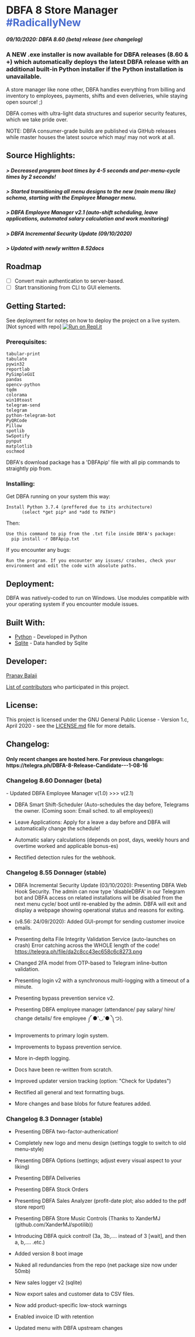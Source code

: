# DBFA 8 Store Manager <span style="color: #496dd0">#RadicallyNew</span>
##### 09/10/2020: DBFA 8.60 (beta) release (see changelog)

### A NEW .exe installer is now available for DBFA releases (8.60 & +) which automatically deploys the latest DBFA release with an additional built-in Python installer if the Python installation is unavailable.

A store manager like none other, DBFA handles everything from billing and inventory to employees, payments, shifts and even deliveries, while staying open source! ;)

DBFA comes with ultra-light data structures and superior security features, which we take pride over.


NOTE: DBFA consumer-grade builds are published via GitHub releases while master houses the latest source which may/ may not work at all.

## Source Highlights:
<h5>> Decreased program boot times by 4-5 seconds and per-menu-cycle times by 2 seconds!
<h5>> Started transitioning all menu designs to the new (main menu like) schema, starting with the Employee Manager menu.
<h5>> DBFA Employee Manager v2.1 (auto-shift scheduling, leave applications, automated salary calculation and work monitoring)
<h5>> DBFA Incremental Security Update (09/10/2020)
<h5>> Updated with newly written 8.52docs</h5>

## Roadmap
- [ ] Convert main authentication to server-based.
- [ ] Start transitioning from CLI to GUI elements.

## Getting Started:
See deployment for notes on how to deploy the project on a live system.
[Not synced with repo] [![Run on Repl.it](https://repl.it/badge/github/deltaonealpha/DBFA)](https://repl.it/github/deltaonealpha/DBFA)

### Prerequisites:

```
tabular-print
tabulate
pywin32
reportlab
PySimpleGUI
pandas
opencv-python
tqdm
colorama
win10toast
telegram-send
telegram
python-telegram-bot
PyQRCode
Pillow
spotlib
SwSpotify
pynput
matplotlib
oschmod
```
DBFA's download package has a 'DBFApip' file with all pip commands to straightly pip from.

### Installing:
Get DBFA running on your system this way:

```
Install Python 3.7.4 (preffered due to its architecture)
      (select *get pip* and *add to PATH*)
```

Then:
```
Use this command to pip from the .txt file inside DBFA's package:
  pip install -r DBFApip.txt
```

If you encounter any bugs:
```
Run the program. If you encounter any issues/ crashes, check your environment and edit the code with absolute paths.
```

## Deployment:
DBFA was natively-coded to run on Windows. Use modules compatible with your operating system if you encounter module issues.


## Built With:
* [Python](https://www.python.org/) - Developed in Python
* [Sqlite](https://www.sqlite.org/index.html) - Data handled by Sqlite


## Developer:
<p><a href="https://t.me/deltaonealpha">Pranav Balaji</p>

List of [contributors](https://github.com/deltaonealpha/DBFA/contributors) who participated in this project.

## License:
This project is licensed under the GNU General Public License - Version 1.c, April 2020 - see the [LICENSE.md](LICENSE.md) file for more details.

## Changelog:
<h4>Only recent changes are hosted here. For previous changelogs: https://telegra.ph/DBFA-8-Release-Candidate---1-08-16</h4>

<h3>Changelog 8.60 Donnager (beta)</h3>
- Updated DBFA Employee Manager v(1.0) >>> v(2.1)

- DBFA Smart Shift-Scheduler (Auto-schedules the day before, Telegrams the owner. (Coming soon: Email sched. to all employees))

- Leave Applications: Apply for a leave a day before and DBFA will automatically change the schedule!

- Automatic salary calculations (depends on post, days, weekly hours and overtime worked and applicable bonus-es)

- Rectified detection rules for the webhook.


<h3>Changelog 8.55 Donnager (stable)</h3>

- DBFA Incremental Security Update (03/10/2020): Presenting DBFA Web Hook Security. The admin can now type 'disableDBFA' in our Telegram bot and DBFA access on related installations will be disabled from the next menu cycle/ boot until re-enabled by the admin. DBFA will exit and display a webpage showing operational status and reasons for exiting.

- (v8.56: 24/09/2020): Added GUI-prompt for sending customer invoice emails.

- Presenting delta File Integrity Validation Service (auto-launches on crash)
Error catching across the WHOLE length of the code!
https://telegra.ph/file/da2c8cc43ec658c6c8273.png

- Changed 2FA model from OTP-based to Telegram inline-button validation.

- Presenting login v2 with a synchronous multi-logging with a timeout of a minute.

- Presenting bypass prevention service v2.

- Presenting DBFA employee manager (attendance/ pay salary/ hire/ change details/ fire employee ༼ ●'◡'● ༽つ).

- Improvements to primary login system.

- Improvements to bypass prevention service.

- More in-depth logging.

- Docs have been re-written from scratch.

- Improved updater version tracking (option: "Check for Updates")

- Rectified all general and text formatting bugs.

- More changes and base blobs for future features added.

<h3>Changelog 8.3 Donnager (stable)</h3>

-    Presenting DBFA two-factor-authenication!

-    Completely new logo and menu design (settings toggle to switch to old menu-style)


-    Presenting DBFA Options (settings; adjust every visual aspect to your liking)

-    Presenting DBFA Deliveries 

-    Presenting DBFA Stock Orders

-    Presenting DBFA Sales Analyzer (profit-date plot; also added to the pdf store report)

-    Presenting DBFA Store Music Controls (Thanks to XanderMJ (github.com/XanderMJ/spotilib))

-    Introducing DBFA quick control! (3a, 3b,.... instead of 3 [wait], and then a, b,.... .etc.)



-    Added version 8 boot image

-    Nuked all redundancies from the repo (net package size now under 50mb)

-    New sales logger v2 (sqlite)

-    Now export sales and customer data to CSV files.

-    Now add product-specific low-stock warnings     

-    Enabled invoice ID with retention

-    Updated menu with DBFA upstream changes



